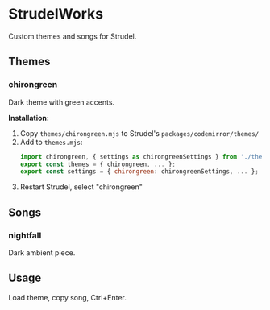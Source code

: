 # StrudelWorks

Custom themes and songs for Strudel.

## Themes

### chirongreen
Dark theme with green accents.

**Installation:**
1. Copy `themes/chirongreen.mjs` to Strudel's `packages/codemirror/themes/`
2. Add to `themes.mjs`:
   ```javascript
   import chirongreen, { settings as chirongreenSettings } from './themes/chirongreen.mjs';
   export const themes = { chirongreen, ... };
   export const settings = { chirongreen: chirongreenSettings, ... };
   ```
3. Restart Strudel, select "chirongreen"

## Songs

### nightfall
Dark ambient piece.

## Usage
Load theme, copy song, Ctrl+Enter.